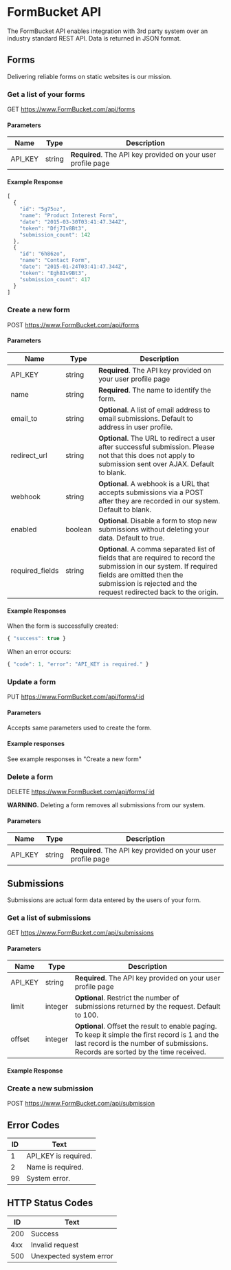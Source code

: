 # FormBucket API

The FormBucket API enables integration with 3rd party system over
an industry standard REST API. Data is returned in JSON format.

## Forms

Delivering reliable forms on static websites is our mission.

### Get a list of your forms

GET https://www.FormBucket.com/api/forms

#### Parameters

Name          | Type          | Description
------------- | ------------- | -----------
API_KEY       | string        | __Required__. The API key provided on your user profile page

#### Example Response

```js
[
  {
    "id": "5g75oz",
    "name": "Product Interest Form",
    "date": "2015-03-30T03:41:47.344Z",
    "token": "Dfj7Iv8Bt3",
    "submission_count": 142
  },
  {
    "id": "6h86zo",
    "name": "Contact Form",
    "date": "2015-01-24T03:41:47.344Z",
    "token": "Egh8Iv9Bt3",
    "submission_count": 417
  }
]
```

### Create a new form

POST https://www.FormBucket.com/api/forms

#### Parameters

Name            |   Type        | Description
--------------- | ------------- | -----------
API_KEY         | string        | __Required__. The API key provided on your user profile page
name            | string        | __Required__. The name to identify the form.
email_to        | string        | __Optional__. A list of email address to email submissions. Default to address in user profile.
redirect_url    | string        | __Optional__. The URL to redirect a user after successful submission. Please not that this does not apply to submission sent over AJAX.  Default to blank.
webhook         | string        | __Optional__. A webhook is a URL that accepts submissions via a POST after they are recorded in our system. Default to blank.
enabled         | boolean       | __Optional__. Disable a form to stop new submissions without deleting your data. Default to true.
required_fields | string        | __Optional__. A comma separated list of fields that are required to record the submission in our system. If required fields are omitted then the submission is rejected and the request redirected back to the origin.

#### Example Responses

When the form is successfully created:

```js
{ "success": true }
```

When an error occurs:

```js
{ "code": 1, "error": "API_KEY is required." }
```


### Update a form

PUT https://www.FormBucket.com/api/forms/:id

#### Parameters

Accepts same parameters used to create the form.

#### Example responses

See example responses in "Create a new form"

### Delete a form

DELETE https://www.FormBucket.com/api/forms/:id

__WARNING.__ Deleting a form removes all submissions from our system.

#### Parameters

Name          | Type          | Description
------------- | ------------- | -----------
API_KEY       | string        | __Required__. The API key provided on your user profile page

## Submissions

Submissions are actual form data entered by the users of your form.

### Get a list of submissions

GET https://www.FormBucket.com/api/submissions

#### Parameters

Name          | Type          | Description
------------- | ------------- | -----------
API_KEY       | string        | __Required__. The API key provided on your user profile page
limit         | integer       | __Optional__. Restrict the number of submissions returned by the request. Default to 100.
offset        | integer       | __Optional__. Offset the result to enable paging. To keep it simple the first record is 1 and the last record is the number of submissions. Records are sorted by the time received.


#### Example Response

### Create a new submission

POST https://www.FormBucket.com/api/submission

## Error Codes

 ID  | Text
 --- | ----
 1   | API_KEY is required.
 2   | Name is required.
 99  | System error.

 ## HTTP Status Codes

  ID    | Text
  ----- | ----
  200   | Success
  4xx   | Invalid request
  500   | Unexpected system error
